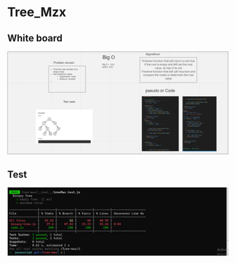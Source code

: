 # Tree_Mzx



## White board

![dsad](./TreeMAAAAAXBoared.PNG)


## Test

![dsad](./TreeMaxxtest.PNG)
